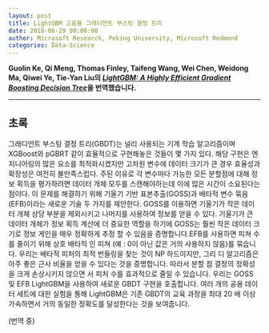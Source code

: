 ```yaml
---
layout: post
title: LightGBM 고효율 그래디언트 부스팅 결정 트리
date: 2018-06-29 00:00:00
author: Microsoft Research, Peking University, Microsoft Redmond
categories: Data-Science
---  
```

  
  
**Guolin Ke, Qi Meng, Thomas Finley, Taifeng Wang, Wei Chen, Weidong Ma, Qiwei Ye, Tie-Yan Liu의 [*LightGBM: A Highly Efficient Gradient Boosting Decision Tree*](https://papers.nips.cc/paper/6907-lightgbm-a-highly-efficient-gradient-boosting-decision-tree.pdf)을 번역했습니다.**
  
  
- - -
  
## 초록
그래디언트 부스팅 결정 트리(GBDT)는 널리 사용되는 기계 학습 알고리즘이며 XGBoost와 pGBRT 같이 효율적으로 구현해놓은 것들이 몇 가지 있다. 해당 구현은 엔지니어링의 많은 요소를 최적화시켰지만 고차원 변수에 데이터 크기가 큰 경우 효율성과 확장성은 여전히 불만족스럽다. 주된 이유로 각 변수마다 가능한 모든 분할점에 대해 정보 획득을 평가하려면 데이터 개체 모두를 스캔해야하는데 이에 많은 시간이 소요된다는 점이다. 이 문제를 해결하기 위해 기울기 기반 표본추출(GOSS)과 배타적 변수 묶음(EFB)이라는 새로운 기술 두 가지를 제안한다. GOSS를 이용하면 기울기가 작은 데이터 개체 상당 부분을 제외시키고 나머지를 사용하여 정보를 얻을 수 있다. 기울기가 큰 데이터 개체가 정보 획득 계산에 더 중요한 역할을 하기에 GOSS는 훨씬 작은 데이터 크기로 정보 게인을 매우 정확하게 추정 할 수 있음을 증명합니다.EFB를 사용하면 피쳐 수를 줄이기 위해 상호 배타적 인 피쳐 (예 : 0이 아닌 값은 거의 사용하지 않음)를 묶습니다. 우리는 배타적 피처의 최적 번들링을 찾는 것이 NP 하드이지만, 그리 디 알고리즘은 아주 좋은 근사 비율을 얻을 수 있다는 것을 증명합니다. 따라서 분할 점 결정의 정확성을 크게 손상시키지 않으면 서 피처 수를 효과적으로 줄일 수 있습니다. 우리는 GOSS 및 EFB LightGBM을 사용하여 새로운 GBDT 구현을 호출합니다. 여러 개의 공용 데이터 세트에 대한 실험을 통해 LightGBM은 기존 GBDT의 교육 과정을 최대 20 배 이상 가속하면서 거의 동일한 정확도를 달성한다는 것을 보여줍니다.

(번역 중)
